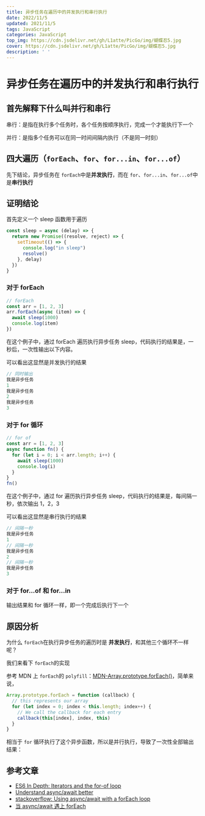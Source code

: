 ```yaml
---
title: 异步任务在遍历中的并发执行和串行执行
date: 2022/11/5
updated: 2021/11/5
tags: JavaScript
categories: JavaScript
top_img: https://cdn.jsdelivr.net/gh/L1atte/PicGo/img/蝴蝶忍5.jpg
cover: https://cdn.jsdelivr.net/gh/L1atte/PicGo/img/蝴蝶忍5.jpg
description: ' '
---
```

# 异步任务在遍历中的并发执行和串行执行



## 首先解释下什么叫并行和串行

串行：是指在执行多个任务时，各个任务按顺序执行，完成一个才能执行下一个

并行：是指多个任务可以在同一时间间隔内执行（不是同一时刻）



## 四大遍历（`forEach`、`for`、`for...in`、`for...of`）

先下结论，异步任务在 `forEach`中是**并发执行**，而在 `for`、`for...in`、`for...of`中是**串行执行**



## 证明结论

首先定义一个 sleep 函数用于遍历

```javascript
const sleep = async (delay) => {
  return new Promise((resolve, reject) => {
    setTimeout(() => {
      console.log("in sleep")
      resolve()
    }, delay)
  })
}
```

### 对于 forEach

```javascript
// forEach
const arr = [1, 2, 3]
arr.forEach(async (item) => {
  await sleep(1000)
  console.log(item)
})
```

在这个例子中，通过 forEach 遍历执行异步任务 sleep，代码执行的结果是，一秒后，一次性输出以下内容。

可以看出这显然是并发执行的结果

```javascript
// 同时输出
我是异步任务
1
我是异步任务
2
我是异步任务
3
```



### 对于  for 循环

```javascript
// for of
const arr = [1, 2, 3]
async function fn() {
  for (let i = 0; i < arr.length; i++) {
    await sleep(1000)
    console.log(i)
  }
}
fn()
```

在这个例子中，通过 for 遍历执行异步任务 sleep，代码执行的结果是，每间隔一秒，依次输出 1，2，3

可以看出这显然是串行执行的结果

```javascript
// 间隔一秒
我是异步任务
1
// 间隔一秒
我是异步任务
2
// 间隔一秒
我是异步任务
3
```

### 对于 for...of 和 for...in

输出结果和 for 循环一样，即一个完成后执行下一个



## 原因分析

为什么 `forEach`在执行异步任务的遍历时是 **并发执行**，和其他三个循环不一样呢？

我们来看下 `forEach`的实现

参考 MDN 上 `forEach`的 `polyfill`：[MDN-Array.prototype.forEach()](https://developer.mozilla.org/zh-CN/docs/Web/JavaScript/Reference/Global_Objects/Array/forEach)，简单来说，

```javascript
Array.prototype.forEach = function (callback) {
  // this represents our array
  for (let index = 0; index < this.length; index++) {
    // We call the callback for each entry
    callback(this[index], index, this)
  }
}
```

相当于 `for` 循环执行了这个异步函数，所以是并行执行，导致了一次性全部输出结果：



##  参考文章

- [ES6 In Depth: Iterators and the for-of loop](https://hacks.mozilla.org/2015/04/es6-in-depth-iterators-and-the-for-of-loop/)
- [Understand async/await better](https://codeburst.io/understand-async-await-better-7a03aeba60fe)
- [stackoverflow: Using async/await with a forEach loop](https://stackoverflow.com/questions/37576685/using-async-await-with-a-foreach-loop)
- [当 async/await 遇上 forEach](http://objcer.com/2017/10/12/async-await-with-forEach/)